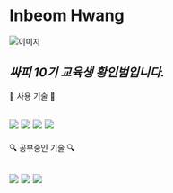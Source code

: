 # Inbeom Hwang

![이미지](https://images.velog.io/images/ccmmss98/post/4de24da3-70a1-4a57-8df8-7d8bd8ef2b70/saffy.png)

*싸피 10기 교육생 **황인범**입니다.*
---
:hammer: 사용 기술 :hammer:
  
<img src="https://img.shields.io/badge/Python-3766AB?style=flat-square&logo=Python&logoColor=white"/>   <img src="https://img.shields.io/badge/AWS-232F3E?style=flat-square&logo=Amazon AWS&logoColor=white"/>  <img src="https://img.shields.io/badge/MariaDB-003545?style=flat-square&logo=MariaDB&logoColor=white"/> <img src="https://img.shields.io/badge/Docker-2496ED?style=flat-square&logo=Docker&logoColor=white"/>
---
:mag: 공부중인 기술 :mag:

<img src="https://img.shields.io/badge/HTML-E34F26?style=flat-square&logo=HTML5&logoColor=white"/>  <img src="https://img.shields.io/badge/CSS-1572B6?style=flat-square&logo=CSS3&logoColor=white"/>    <img src="https://img.shields.io/badge/Javascript-F7DF1E?style=flat-square&logo=Javascript&logoColor=white"/>
---
